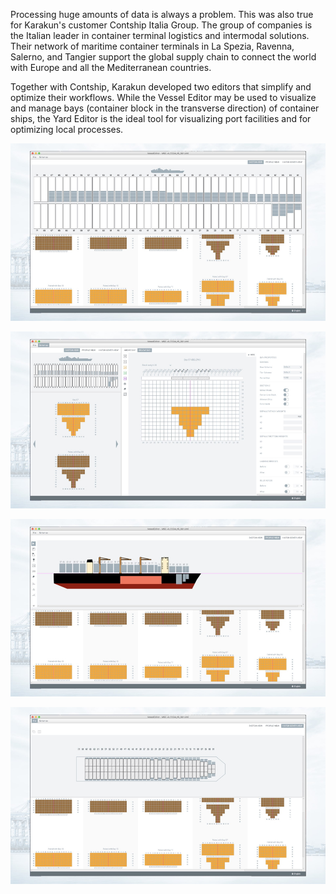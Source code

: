 Processing huge amounts of data is always a problem. This was also true for Karakun's customer Contship Italia Group. 
The group of companies is the Italian leader in container terminal logistics and intermodal solutions. Their 
network of maritime container terminals in La Spezia, Ravenna, Salerno, and Tangier support the global supply 
chain to connect the world with Europe and all the Mediterranean countries.

Together with Contship, Karakun developed two editors that simplify and optimize their workflows. While the Vessel
Editor may be used to visualize and manage bays (container block in the transverse direction) of container ships, 
the Yard Editor is the ideal tool for visualizing port facilities and for optimizing local processes.  

[![Screen 1](screen1.jpg)]()

[![Screen 2](screen2.jpg)]()

[![Screen 3](screen3.jpg)]()

[![Screen 4](screen4.jpg)]()